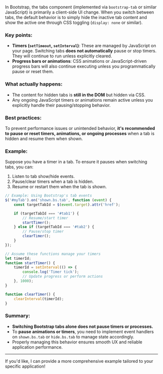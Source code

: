In Bootstrap, the tabs component (implemented via `bootstrap-tab` or similar JavaScript) is primarily a client-side UI change. When you switch between tabs, the default behavior is to simply hide the inactive tab content and show the active one through CSS toggling (`display: none` or similar). 

### Key points:
- **Timers (`setTimeout`, `setInterval`)**: These are managed by JavaScript on your page. Switching tabs **does not automatically** pause or stop timers. They will continue to run unless explicitly cleared.
- **Progress bars or animations**: CSS animations or JavaScript-driven progress bars will also continue executing unless you programmatically pause or reset them.

### What actually happens:
- The content for hidden tabs is **still in the DOM** but hidden via CSS.
- Any ongoing JavaScript timers or animations remain active unless you explicitly handle their pausing/stopping behavior.

### Best practices:
To prevent performance issues or unintended behavior, **it's recommended to pause or reset timers, animations, or ongoing processes** when a tab is hidden and resume them when shown.

### Example:
Suppose you have a timer in a tab. To ensure it pauses when switching tabs, you can:

1. Listen to tab show/hide events.
2. Pause/clear timers when a tab is hidden.
3. Resume or restart them when the tab is shown.

```javascript
// Example: Using Bootstrap's tab events
$('#myTab').on('shown.bs.tab', function (event) {
    const targetTabId = $(event.target).attr('href');

    if (targetTabId === '#tab1') {
        // Resume/start timer
        startTimer();
    } else if (targetTabId === '#tab2') {
        // Pause/stop timer
        clearTimer();
    }
});

// Assume these functions manage your timers
let timerId;
function startTimer() {
    timerId = setInterval(() => {
        console.log('Timer tick');
        // Update progress or perform actions
    }, 1000);
}

function clearTimer() {
    clearInterval(timerId);
}
```

### Summary:
- **Switching Bootstrap tabs alone does not pause timers or processes.**
- To **pause animations or timers**, you need to implement event handlers on `shown.bs.tab` or `hide.bs.tab` to manage state accordingly.
- Properly managing this behavior ensures smooth UX and reliable application performance.

---

If you'd like, I can provide a more comprehensive example tailored to your specific application!
